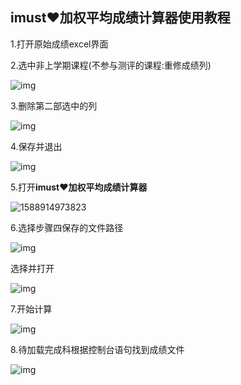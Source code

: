 ##                                             **imust♥加权平均成绩计算器**使用教程

1.打开原始成绩excel界面

 

2.选中非上学期课程(不参与测评的课程:重修成绩列)

![img](file:///C:/Users/MAZONG~1/AppData/Local/Temp/msohtmlclip1/01/clip_image002.jpg)

3.删除第二部选中的列

![img](file:///C:/Users/MAZONG~1/AppData/Local/Temp/msohtmlclip1/01/clip_image004.jpg)

4.保存并退出

![img](file:///C:/Users/MAZONG~1/AppData/Local/Temp/msohtmlclip1/01/clip_image006.jpg)


 

 

5.打开**imust♥加权平均成绩计算器**

![1588914973823](C:\Users\MaZongYang\AppData\Roaming\Typora\typora-user-images\1588914973823.png)

6.选择步骤四保存的文件路径

![img](file:///C:/Users/MAZONG~1/AppData/Local/Temp/msohtmlclip1/01/clip_image008.jpg)

选择并打开

![img](file:///C:/Users/MAZONG~1/AppData/Local/Temp/msohtmlclip1/01/clip_image010.jpg)

 

7.开始计算

![img](file:///C:/Users/MAZONG~1/AppData/Local/Temp/msohtmlclip1/01/clip_image012.jpg)

8.待加载完成科根据控制台语句找到成绩文件

![img](file:///C:/Users/MAZONG~1/AppData/Local/Temp/msohtmlclip1/01/clip_image014.jpg)